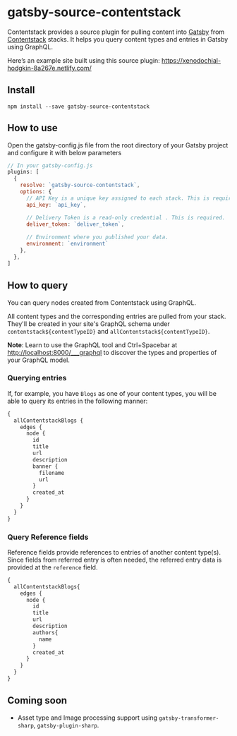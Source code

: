 # gatsby-source-contentstack

Contentstack provides a source plugin for pulling content into [Gatsby][gatsby] from [Contentstack][contentstack] stacks. It helps you query content types and entries in Gatsby using GraphQL.

Here’s an example site built using this source plugin: https://xenodochial-hodgkin-8a267e.netlify.com/

## Install

`npm install --save gatsby-source-contentstack`

## How to use

Open the gatsby-config.js file from the root directory of your Gatsby project and configure it with below parameters

```javascript
// In your gatsby-config.js
plugins: [
  {
    resolve: `gatsby-source-contentstack`,
    options: {
      // API Key is a unique key assigned to each stack. This is required.
      api_key: `api_key`,

      // Delivery Token is a read-only credential . This is required.
      deliver_token: `deliver_token`,
      
      // Environment where you published your data.
      environment: `environment`
    },
  },
]
```

## How to query

You can query nodes created from Contentstack using GraphQL. 


All content types and the corresponding entries are pulled from your stack. They'll be created in your site's GraphQL schema under `contentstack${contentTypeID}` and `allContentstack${contentTypeID}`.

**Note**: Learn to use the GraphQL tool and Ctrl+Spacebar at
<http://localhost:8000/___graphql> to discover the types and properties of your
GraphQL model.

### Querying entries

If, for example, you have `Blogs` as one of your content types, you will be able to query its entries in the following manner:


```graphql
{
  allContentstackBlogs {
    edges {
      node {
        id
        title
        url
        description
        banner {
          filename
          url
        }
        created_at
      }
    }
  }
}
```

### Query Reference fields

Reference fields provide references to entries of another content type(s). Since fields from
referred entry is often needed, the referred entry data is provided at the `reference` field.

```graphql
{
  allContentstackBlogs{
    edges {
      node {
        id
        title
        url
        description
        authors{
          name
        }
        created_at
      }
    }
  }
}
```

## Coming soon

- Asset type and Image processing support using `gatsby-transformer-sharp`, `gatsby-plugin-sharp`.



[gatsby]: https://www.gatsbyjs.org/
[contentstack]: https://www.contentstack.com/
